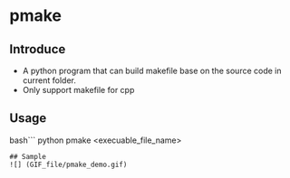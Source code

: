 # pmake

## Introduce
- A python program that can build makefile base on the source code in current folder.
- Only support makefile for cpp

## Usage
bash```
python pmake <execuable_file_name>
```
## Sample
![] (GIF_file/pmake_demo.gif)

